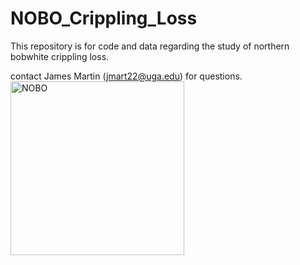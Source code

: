 # NOBO_Crippling_Loss

This repository is for code and data regarding the study of northern bobwhite crippling loss. 

contact James Martin (jmart22@uga.edu) for questions. 
<img width="278" alt="NOBO" src="https://github.com/quaildoc/NOBO_Crippling_Loss/assets/56847075/0b83200d-afe2-4bf5-953d-655e10981031">
